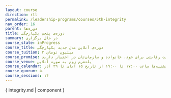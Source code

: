 ```yaml
---
layout: course
direction: rtl
permalink: /leadership-programs/courses/5th-integrity
nav_order: 16
parent: دوره‌ها
title: دوره‌ی پنجم یکپارچگی
summary: در حال برگزاری
course_state: inProgress
course_title: دوره‌ی آنلاین مدل جدید یکپارچگی
course_tuition: ۲ میلیون تومان
course_promise: شما این دوره را در حالی ترک خواهید کرد که یک مسیر عملی برای افزایش چشمگیر بهره‌وری، کیفیت زندگی، ایجاد ارزش و مزیت رقابتی برای خود، خانواده و سازمان‌تان در اختیار دارید.
course_venue: پلتفرم زوم به صورت آنلاین
course_calendar: سه‌شنبه‌ها و پنجشنبه‌ها ساعت ۱۷:۰۰ تا ۱۹:۰۰ از تاریخ ۱۵ آبان تا ۲۹ آذر
course_quorum: ۵۰
course_sessions: ۱۴
---
```


{ integrity.md | component }
